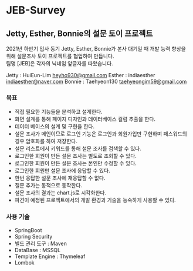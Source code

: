 # JEB-Survey
## Jetty, Esther, Bonnie의 설문 토이 프로젝트

2021년 하반기 입사 동기 Jetty, Esther, Bonnie가 본사 대기일 때 개발 능력 향상을 위해 설문조사 토이 프로젝트를 협업하여 만듭니다.<br>
팀명 [JEB]은 각자의 닉네임 앞글자를 따왔습니다.

Jetty : HuiEun-Lim <heyho930@gmail.com>
Esther : indiaesther <indiaesther@naver.com>
Bonnie : Taehyeon130 <taehyeongim59@gmail.com>

### 목표
* 직접 필요한 기능들을 분석하고 설계한다.
* 화면 설계를 통해 페이지 디자인과 데이터베이스 컬럼 추출을 한다.
* 데이터 베이스의 설계 및 구현을 한다.
* 설문 조사가 메인이므로 로그인 기능은 로그인과 회원가입만 구현하며 패스워드의 경우 암호화를 하여 저장한다.
* 설문 리스트에서 키워드를 통해 설문 조사를 검색할 수 있다.
* 로그인한 회원이 만든 설문 조사는 별도로 조회할 수 있다.
* 로그인한 회원이 만든 설문 조사는 본인만 수정할 수 있다.
* 로그인한 회원만 설문 조사에 응답할 수 있다.
* 한번 응답한 설문 조사에 재응답할 수 없다.
* 질문 추가는 동적으로 동작한다.
* 설문 조사의 결과는 chart.js로 시각화한다.
* 파견이 예정된 프로젝트에서의 개발 환경과 기술을 능숙하게 사용할 수 있다.

### 사용 기술
* SpringBoot
* Spring Security
* 빌드 관리 도구 : Maven
* DataBase : MSSQL
* Template Engine : Thymeleaf
* Lombok
